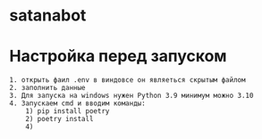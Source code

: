 # satanabot

# Настройка перед запуском 

    1. открыть фаил .env в виндовсе он являеться скрытым файлом
    2. заполнить данные
    3. Для запуска на windows нужен Python 3.9 минимум можно 3.10
    4. Запускаем cmd и вводим команды:
        1) pip install poetry
        2) poetry install
        4)
